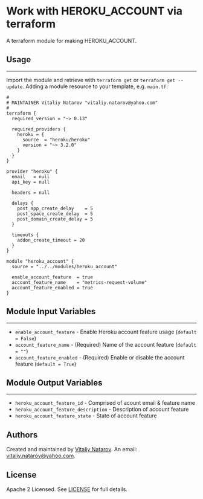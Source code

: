 # Work with HEROKU_ACCOUNT via terraform

A terraform module for making HEROKU_ACCOUNT.


## Usage
----------------------
Import the module and retrieve with ```terraform get``` or ```terraform get --update```. Adding a module resource to your template, e.g. `main.tf`:

```
#
# MAINTAINER Vitaliy Natarov "vitaliy.natarov@yahoo.com"
#
terraform {
  required_version = "~> 0.13"

  required_providers {
    heroku = {
      source  = "heroku/heroku"
      version = "~> 3.2.0"
    }
  }
}

provider "heroku" {
  email   = null
  api_key = null

  headers = null

  delays {
    post_app_create_delay    = 5
    post_space_create_delay  = 5
    post_domain_create_delay = 5
  }

  timeouts {
    addon_create_timeout = 20
  }
}

module "heroku_account" {
  source = "../../modules/heroku_account"

  enable_account_feature  = true
  account_feature_name    = "metrics-request-volume"
  account_feature_enabled = true
}

```

## Module Input Variables
----------------------
- `enable_account_feature` - Enable Heroku account feature usage (`default = False`)
- `account_feature_name` - (Required) Name of the account feature (`default = ""`)
- `account_feature_enabled` - (Required) Enable or disable the account feature (`default = True`)

## Module Output Variables
----------------------
- `heroku_account_feature_id` - Comprised of acount email & feature name
- `heroku_account_feature_description` - Description of account feature
- `heroku_account_feature_state` - State of account feature


## Authors

Created and maintained by [Vitaliy Natarov](https://github.com/SebastianUA). An email: [vitaliy.natarov@yahoo.com](vitaliy.natarov@yahoo.com).

## License

Apache 2 Licensed. See [LICENSE](https://github.com/SebastianUA/terraform/blob/master/LICENSE) for full details.

